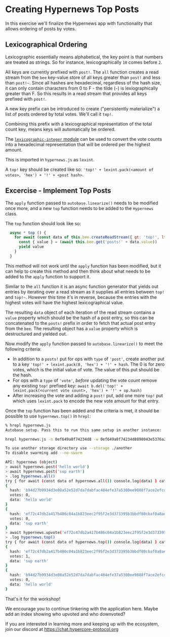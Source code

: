 # Creating Hypernews Top Posts

In this exercise we'll finalize the Hypernews app with functionality that 
allows ordering of posts by votes.

## Lexicographical Ordering

Lexicographic essentially means alphabetical, the key point is that numbers are treated
as strings. So for instance, lexicographically `10` comes before `2`.

All keys are currently prefixed with `post!`. The `all` function creates a read stream
from the `bee` key-value store of all keys greater than `post!` and less than `post!~`. 
Since all hashes are hexadecimal, regardless of the hash size, it can only contain
characters from 0 to F - the tilde (`~`) is lexiographically greater than F. So this 
results in a read stream that provides all keys prefixed with `post!`.

A new key prefix can be introduced to create ("persistently materialize") a list of 
posts ordered by total votes. We'll call it `top!`. 

Combining this prefix with a lexicographical representation of the total count key,
means keys will automatically be ordered.

The [`lexicographic-integer` module](https://github.com/substack/lexicographic-integer)
can be used to convert the vote counts into a hexadecimal representation that will be 
ordered per the highest amount. 

This is imported in `hypernews.js` as `lexint`. 

A `top!` key should be created like so: `'top!' + lexint.pack(<amount of votes>, 'hex') + '!' + <post hash>`.


## Excercise - Implement Top Posts

The `apply` function passed to `autobase.linearize()` needs to be modified once more,
and a new `top` function needs to be added to the `Hypernews` class.

The `top` function should look like so:

```js
  async * top () {
    for await (const data of this.bee.createReadStream({ gt: 'top!', lt: 'top!~', reverse: true })) {
      const { value } = (await this.bee.get('posts!' + data.value))
      yield value
    }
  }
```

This method will not work until the `apply` function has been modified, but it can help to 
create this method and then think about what needs to be added to the `apply` function to support it.

Similar to the `all` function it is an async function generator that yields out entries by iterating over
a read stream as it supplies all entries between `top!` and `top!~`. However this time it's in reverse, 
because the entries with the highest votes will have the highest lexicographical value.

The resulting `data` object of each iteration of the read stream contains a `value` property which
should be the hash of a post entry, so this can be concatenated to the `posts!` prefix in order
to fetch that actual post entry from the `bee`. The resulting object has a `value` property which is
destructured and yielded out.

Now modify the `apply` function passed to `autobase.linearize()` to meet the following criteria:

* In addition to a `posts!` put for ops with `type` of `'post'`, create another put to a key `'top!' + lexint.pack(0, 'hex') + '!' + hash`. The 0 is for zero votes, which is the initial value of vote. The value of this put should be the hash.
* For ops with a `type` of `'vote'`, *before* updating the vote count remove any existing `top!` prefixed key:             `await b.del('top!' + lexint.pack(<current vote count>, 'hex') + '!' + op.hash)`
* After increasing the vote and adding a `post!` put, add one more `top!` put which uses `lexint.pack` to encode the new vote amount for that entry.

Once the `top` function has been added and the criteria is met, it should be possible to use `hypernews.top()` in `hrepl`:

```sh
% hrepl hypernews.js                                                                                                                             interactive
Autobase setup. Pass this to run this same setup in another instance:

hrepl hypernews.js -n 0ef649a8f74234d8 -w 0ef649a8f74234d8898043e5376a269d6f27d980ca86d8a00093d76f57341d18 -i 3388ba1d9a37a96fc8f2ab25725b73b168632769aac771ae4cf34f3ed0d18790

To use another storage directory use --storage ./another
To disable swarming add --no-swarm

API: hypernews (object)
> await hypernews.post('hello world')
> await hypernews.post('sup earth')
> .log hypernews.all()
try { for await (const data of hypernews.all()) console.log(data) } catch { console.log(hypernews.all()) }
{
  hash: 'b94d27b9934d3e08a52e52d7da7dabfac484efe37a5380ee9088f7ace2efcde9',
  votes: 0,
  data: 'hello world'
}
{
  hash: 'ef72c47db2a417b486c04a1b823eec2f95f2e3d373395b3bbdf80cbaf0a8aed5',
  votes: 0,
  data: 'sup earth'
}
> await hypernews.upvote('ef72c47db2a417b486c04a1b823eec2f95f2e3d373395b3bbdf80cbaf0a8aed5')
> .log hypernews.top()
try { for await (const data of hypernews.top()) console.log(data) } catch { console.log(hypernews.top()) }
{
  hash: 'ef72c47db2a417b486c04a1b823eec2f95f2e3d373395b3bbdf80cbaf0a8aed5',
  votes: 1,
  data: 'sup earth'
}
{
  hash: 'b94d27b9934d3e08a52e52d7da7dabfac484efe37a5380ee9088f7ace2efcde9',
  votes: 0,
  data: 'hello world'
}
```

That's it for the workshop!

We encourage you to continue tinkering with the application here. Maybe add an index showing who upvoted and who downvoted?

If you are interested in learning more and keeping up with the ecosystem, join our discord at https://chat.hypercore-protocol.org
